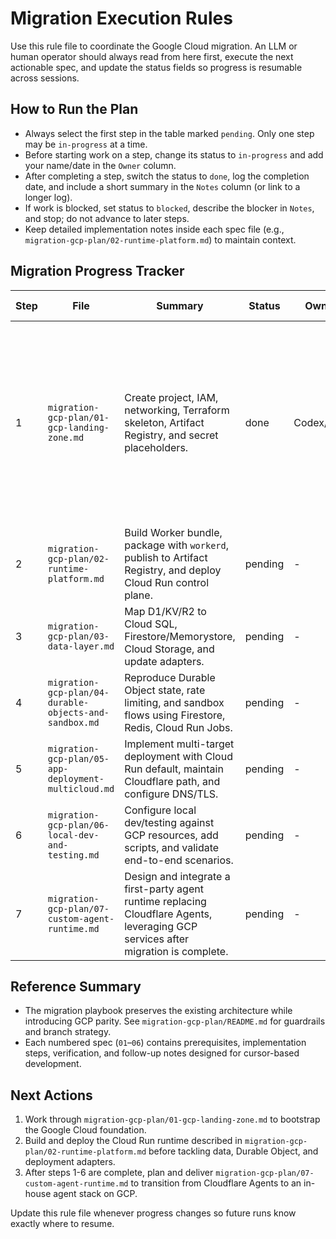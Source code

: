 # Migration Execution Rules

Use this rule file to coordinate the Google Cloud migration. An LLM or human operator should always read from here first, execute the next actionable spec, and update the status fields so progress is resumable across sessions.

## How to Run the Plan
- Always select the first step in the table marked `pending`. Only one step may be `in-progress` at a time.
- Before starting work on a step, change its status to `in-progress` and add your name/date in the `Owner` column.
- After completing a step, switch the status to `done`, log the completion date, and include a short summary in the `Notes` column (or link to a longer log).
- If work is blocked, set status to `blocked`, describe the blocker in `Notes`, and stop; do not advance to later steps.
- Keep detailed implementation notes inside each spec file (e.g., `migration-gcp-plan/02-runtime-platform.md`) to maintain context.

## Migration Progress Tracker

| Step | File | Summary | Status | Owner | Last Update | Notes |
| --- | --- | --- | --- | --- | --- | --- |
| 1 | `migration-gcp-plan/01-gcp-landing-zone.md` | Create project, IAM, networking, Terraform skeleton, Artifact Registry, and secret placeholders. | done | Codex/user | 2025-10-18 | Project `qfxcloud-app-builder` provisioned via Terraform; state in `gs://qfxcloud-tf-state/landing-zone`; VPC, service accounts, Artifact Registry, and placeholder secrets verified. |
| 2 | `migration-gcp-plan/02-runtime-platform.md` | Build Worker bundle, package with `workerd`, publish to Artifact Registry, and deploy Cloud Run control plane. | pending | - | - | - |
| 3 | `migration-gcp-plan/03-data-layer.md` | Map D1/KV/R2 to Cloud SQL, Firestore/Memorystore, Cloud Storage, and update adapters. | pending | - | - | - |
| 4 | `migration-gcp-plan/04-durable-objects-and-sandbox.md` | Reproduce Durable Object state, rate limiting, and sandbox flows using Firestore, Redis, Cloud Run Jobs. | pending | - | - | - |
| 5 | `migration-gcp-plan/05-app-deployment-multicloud.md` | Implement multi-target deployment with Cloud Run default, maintain Cloudflare path, and configure DNS/TLS. | pending | - | - | - |
| 6 | `migration-gcp-plan/06-local-dev-and-testing.md` | Configure local dev/testing against GCP resources, add scripts, and validate end-to-end scenarios. | pending | - | - | - |
| 7 | `migration-gcp-plan/07-custom-agent-runtime.md` | Design and integrate a first-party agent runtime replacing Cloudflare Agents, leveraging GCP services after migration is complete. | pending | - | - | - |

## Reference Summary
- The migration playbook preserves the existing architecture while introducing GCP parity. See `migration-gcp-plan/README.md` for guardrails and branch strategy.
- Each numbered spec (`01`–`06`) contains prerequisites, implementation steps, verification, and follow-up notes designed for cursor-based development.

## Next Actions
1. Work through `migration-gcp-plan/01-gcp-landing-zone.md` to bootstrap the Google Cloud foundation.
2. Build and deploy the Cloud Run runtime described in `migration-gcp-plan/02-runtime-platform.md` before tackling data, Durable Object, and deployment adapters.
3. After steps 1-6 are complete, plan and deliver `migration-gcp-plan/07-custom-agent-runtime.md` to transition from Cloudflare Agents to an in-house agent stack on GCP.

Update this rule file whenever progress changes so future runs know exactly where to resume.
